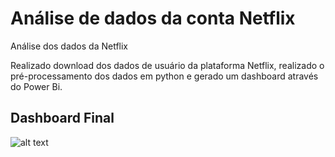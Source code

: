 # Análise de dados da conta Netflix
Análise dos dados da Netflix

Realizado download dos dados de usuário da plataforma Netflix, realizado o pré-processamento dos dados em python e gerado um dashboard através do Power Bi.



## Dashboard Final 


![alt text](https://github.com/GumaFernando/AnaliseNetflix/blob/main/dashboard_netflix_final.PNG)
